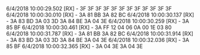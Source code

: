6/4/2018 10:00:29.502 [RX] - 3F 3F 3F 3F 3F 3F 3F 3F 3F 3F 3F 3F 
6/4/2018 10:00:30.010 [RX] - 3A 81 BB 3A 82 BC 
6/4/2018 10:00:30.137 [RX] - 3A 83 BD 3A 03 3D 3A 84 BE 3A 04 3E 
6/4/2018 10:00:30.259 [RX] - 3A 85 BF 
6/4/2018 10:00:30.461 [RX] - 3A FF 12 04 06 0A 00 1E 03 80 
6/4/2018 10:00:31.787 [RX] - 3A 81 BB 3A 82 BC 
6/4/2018 10:00:31.914 [RX] - 3A 83 BD 3A 03 3D 3A 84 BE 3A 04 3E 
6/4/2018 10:00:32.036 [RX] - 3A 85 BF 
6/4/2018 10:00:32.365 [RX] - 3A 04 3E 3A 04 3E 
